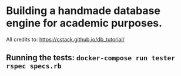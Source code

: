 # Building a handmade database engine for academic purposes.

All credits to: https://cstack.github.io/db_tutorial/

## Running the tests: `docker-compose run tester rspec specs.rb`
